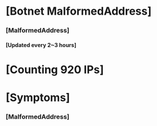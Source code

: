 # [Botnet MalformedAddress]
### [MalformedAddress]
#### [Updated every 2~3 hours]

# [Counting 920 IPs]

# [Symptoms] 
###   [MalformedAddress]
